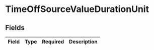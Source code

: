 # TimeOffSourceValueDurationUnit


## Fields

| Field       | Type        | Required    | Description |
| ----------- | ----------- | ----------- | ----------- |